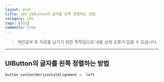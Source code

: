 ```yaml
---
layout: post
title: iOS UIButton의 글자를 왼쪽 정렬하는 방법
category: iOS
tags: [iOS]
comments: true
---
```


> 개인공부 후 자료를 남기기 위한 목적임으로 내용 상에 오류가 있을 수 있습니다.    

<hr>

## UIButton의 글자를 왼쪽 정렬하는 방법

```swift
button.contentHorizontalAlignment = .left
```

